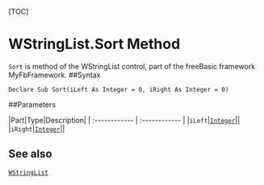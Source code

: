 [TOC]
# WStringList.Sort Method

`Sort` is method of the WStringList control, part of the freeBasic framework MyFbFramework.
##Syntax
```freeBasic
Declare Sub Sort(iLeft As Integer = 0, iRight As Integer = 0)
```

##Parameters

|Part|Type|Description|
| :------------ | :------------ |
|`iLeft`|[`Integer`]("https://www.freebasic.net/wiki/KeyPgInteger")||
|`iRight`|[`Integer`]("https://www.freebasic.net/wiki/KeyPgInteger")||
## See also
[`WStringList`](WStringList.md)
